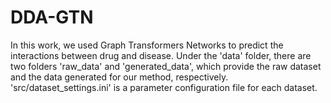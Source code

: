 # DDA-GTN
In this work, we used Graph Transformers Networks  to predict the interactions between drug and disease. Under the 'data' folder, there are two folders 'raw_data' and 'generated_data', which provide the raw dataset and the data generated for our method, respectively. 'src/dataset_settings.ini' is a parameter configuration file for each dataset.
